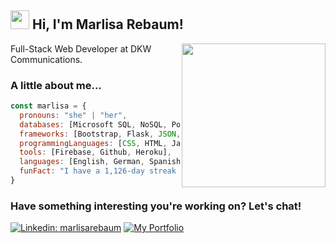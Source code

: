 ## <img src="https://media.giphy.com/media/m0dmKBkncVETJv2h0S/giphy.gif" width="30"> Hi, I'm Marlisa Rebaum!

<img align='right' src="https://media.giphy.com/media/v1.Y2lkPTc5MGI3NjExODIwYzFkZmMzMzEyZDk1NmM4YjliNzA4YmZhN2NiMTZiOTY5MzhiZSZjdD1z/Z9WRoncIw8RYBLJ0FB/giphy.gif" width="230">

Full-Stack Web Developer at DKW Communications.

### A little about me...  

```javascript
const marlisa = {
  pronouns: "she" | "her",
  databases: [Microsoft SQL, NoSQL, PostgreSQL],
  frameworks: [Bootstrap, Flask, JSON, Node.js, React, Redux, REST API’s, Vue.js],
  programmingLanguages: [CSS, HTML, JavaScript, Python],
  tools: [Firebase, Github, Heroku],
  languages: [English, German, Spanish],
  funFact: "I have a 1,126-day streak on Duolingo!🤓"
}
```

### Have something interesting you're working on? Let's chat!

[![Linkedin: marlisarebaum](https://img.shields.io/static/v1?label=&message=marlisarebaum&style=for-the-badge&logo=linkedin&logoColor=white&labelColor=0077B5&color=0077B5)](https://www.linkedin.com/in/marlisarebaum/)
[![My Portfolio](https://img.shields.io/static/v1?label=&message=Portfolio&style=for-the-badge&labelColor=9cf&color=9cf)](https://marlisarebaum.web.app/)

